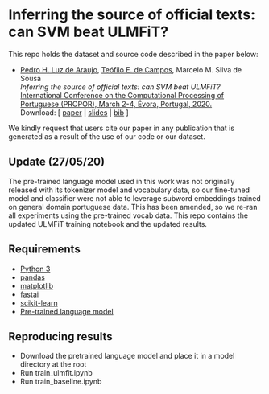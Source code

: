 # Inferring the source of official texts: can SVM beat ULMFiT?

This repo holds the dataset and source code described in the paper below:

* [Pedro H. Luz de Araujo](http://buscatextual.cnpq.br/buscatextual/visualizacv.do?metodo=apresentar&id=K2742607J6), [Teófilo E. de Campos](https://cic.unb.br/~teodecampos/), Marcelo M. Silva de Sousa  
_Inferring the source of official texts: can SVM beat ULMFiT?_  
[International Conference on the Computational Processing of Portuguese (PROPOR), March 2-4, Évora, Portugal, 2020.](https://propor.di.uevora.pt/)  
Download: [ [paper](https://cic.unb.br/~teodecampos/KnEDLe/propor2020/luz_de_araujo_etal_propor2020.pdf) | [slides](https://cic.unb.br/~teodecampos/KnEDLe/propor2020/luz_de_araujo_etal_propor2020_slides.pdf) | [bib](https://cic.unb.br/~teodecampos/KnEDLe/propor2020/luz_de_araujo_etal_propor2020.bib) ]

We kindly request that users cite our paper in any publication that is generated as a result of the use of our code or our dataset.

## Update (27/05/20)
The pre-trained language model used in this work was not originally released with its tokenizer model and vocabulary data, so our fine-tuned model and classifier were not able to leverage subword embeddings trained on general domain portuguese data. This has been amended, so we re-ran all experiments using the pre-trained vocab data. This repo contains the  updated ULMFiT training notebook and the updated results.

## Requirements
* [Python 3](https://www.python.org/downloads/)
* [pandas](https://pandas.pydata.org/)
* [matplotlib](https://matplotlib.org/)
* [fastai](https://docs.fast.ai/install.html)
* [scikit-learn](https://scikit-learn.org/stable/install.html)
* [Pre-trained language model](https://github.com/piegu/language-models/tree/master/models)

## Reproducing results
* Download the pretrained language model and place it in a model directory at the root
* Run train_ulmfit.ipynb
* Run train_baseline.ipynb